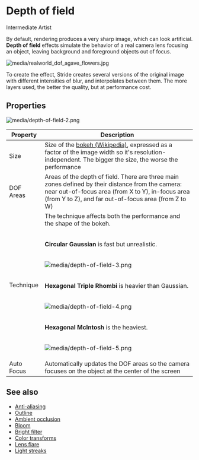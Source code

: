 # Depth of field

<span class="label label-doc-level">Intermediate</span>
<span class="label label-doc-audience">Artist</span>

By default, rendering produces a very sharp image, which can look artificial. **Depth of field** effects simulate the behavior of a real camera lens focusing an object, leaving background and foreground objects out of focus.

![media/realworld_dof_agave_flowers.jpg](media/realworld_dof_agave_flowers.jpg) 

To create the effect, Stride creates several versions of the original image with different intensities of blur, and interpolates between them. The more layers used, the better the quality, but at performance cost.

## Properties

![media/depth-of-field-2.png](media/depth-of-field-2.png)

| Property   | Description     
| ---------- | -------- 
| Size       | Size of the [bokeh (Wikipedia)](https://en.wikipedia.org/wiki/Bokeh), expressed as a factor of the image width so it's resolution-independent. The bigger the size, the worse the performance                                              
| DOF Areas  | Areas of the depth of field. There are three main zones defined by their distance from the camera: near out-of-focus area (from X to Y), in-focus area (from Y to Z), and far out-of-focus area (from Z to W) 
| Technique  | The technique affects both the performance and the shape of the bokeh.  <p><br>**Circular Gaussian** is fast but unrealistic. <p><br>![media/depth-of-field-3.png](media/depth-of-field-3.png) <p><br>**Hexagonal Triple Rhombi** is heavier than Gaussian. <p><br>![media/depth-of-field-4.png](media/depth-of-field-4.png) <p><br>**Hexagonal McIntosh** is the heaviest. <p><br>![media/depth-of-field-5.png](media/depth-of-field-5.png)   
| Auto Focus | Automatically updates the DOF areas so the camera focuses on the object at the center of the screen

## See also

* [Anti-aliasing](anti-aliasing.md)
* [Outline](outline.md)
* [Ambient occlusion](ambient-occlusion.md)
* [Bloom](bloom.md)
* [Bright filter](bright-filter.md)
* [Color transforms](color-transforms/index.md)
* [Lens flare](lens-flare.md)
* [Light streaks](light-streaks.md)